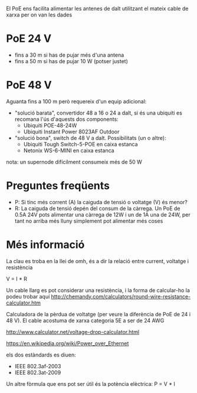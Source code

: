 El PoE ens facilita alimentar les antenes de dalt utilitzant el mateix cable de xarxa per on van les dades

# PoE 24 V

- fins a 30 m si has de pujar més d'una antena
- fins a 50 m si has de pujar 10 W (potser justet)

# PoE 48 V

Aguanta fins a 100 m però requereix d'un equip adicional:

- "solució barata", convertidor 48 a 16 o 24 a dalt, si és una ubiquiti es recomana l'ús d'aquests dos components:
    - Ubiquiti POE-48-24W
    - Ubiquiti Instant Power 8023AF Outdoor
- "solució bona", switch de 48 V a dalt. Possibilitats (un o altre):
    - Ubiquiti Tough Switch-5-POE en caixa estanca
    - Netonix WS-6-MINI en caixa estanca

nota: un supernode difícilment consumeix més de 50 W

# Preguntes freqüents

- P: Si tinc més corrent (A) la caiguda de tensió o voltatge (V) és menor?
- R: La caiguda de tensió depén del consum de la càrrega. Un PoE de 0.5A 24V pots alimentar una càrrega de 12W i un de 1A una de 24W, per tant no arriba més lluny simplement pot alimentar més coses

# Més informació

La clau es troba en la llei de omh, és a dir la relació entre current, voltatge i resistència

V = I * R

Un cable llarg es pot considerar una resistència, i la forma de calcular-ho la podeu trobar aquí http://chemandy.com/calculators/round-wire-resistance-calculator.htm 

Calculadora de la pèrdua de voltatge (per veure la diferència de PoE de 24 i 48 V). El cable acostuma de xarxa categoria 5E a ser de 24 AWG

http://www.calculator.net/voltage-drop-calculator.html

https://en.wikipedia.org/wiki/Power_over_Ethernet

els dos estàndards es diuen:

- IEEE 802.3af-2003
- IEEE 802.3at-2009

Un altre fòrmula que ens pot ser útil és la potència elèctrica: P = V * I

